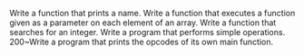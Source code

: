 Write a function that prints a name.
Write a function that executes a function given as a parameter on each element of an array.
Write a function that searches for an integer.
Write a program that performs simple operations.
200~Write a program that prints the opcodes of its own main function.
